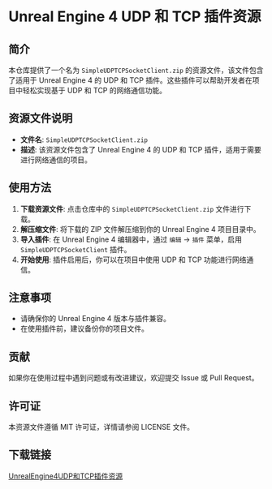 # Unreal Engine 4 UDP 和 TCP 插件资源

## 简介

本仓库提供了一个名为 `SimpleUDPTCPSocketClient.zip` 的资源文件，该文件包含了适用于 Unreal Engine 4 的 UDP 和 TCP 插件。这些插件可以帮助开发者在项目中轻松实现基于 UDP 和 TCP 的网络通信功能。

## 资源文件说明

- **文件名**: `SimpleUDPTCPSocketClient.zip`
- **描述**: 该资源文件包含了 Unreal Engine 4 的 UDP 和 TCP 插件，适用于需要进行网络通信的项目。

## 使用方法

1. **下载资源文件**: 点击仓库中的 `SimpleUDPTCPSocketClient.zip` 文件进行下载。
2. **解压缩文件**: 将下载的 ZIP 文件解压缩到你的 Unreal Engine 4 项目目录中。
3. **导入插件**: 在 Unreal Engine 4 编辑器中，通过 `编辑` -> `插件` 菜单，启用 `SimpleUDPTCPSocketClient` 插件。
4. **开始使用**: 插件启用后，你可以在项目中使用 UDP 和 TCP 功能进行网络通信。

## 注意事项

- 请确保你的 Unreal Engine 4 版本与插件兼容。
- 在使用插件前，建议备份你的项目文件。

## 贡献

如果你在使用过程中遇到问题或有改进建议，欢迎提交 Issue 或 Pull Request。

## 许可证

本资源文件遵循 MIT 许可证，详情请参阅 LICENSE 文件。

## 下载链接

[UnrealEngine4UDP和TCP插件资源](https://pan.quark.cn/s/a043b3631f85)